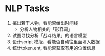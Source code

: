 # NLP Tasks

1.  挑出若干人物，看能否给出时间线
    -   分析人物相关的「形容词」
2.  试图寻找分析「战斗结果」的语言模型
3.  设计script 模版，看能否自动往里面填入数据
4.  统计token.ent, 看能否获取有用的位置信息